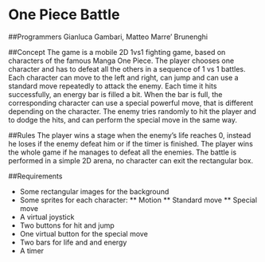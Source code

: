# One Piece Battle

##Programmers
Gianluca Gambari, Matteo Marre’ Brunenghi

##Concept
The game is a mobile 2D 1vs1 fighting game, based on characters of the famous Manga One Piece.
The player chooses one character and has to defeat all the others in a sequence of 1 vs 1 battles. Each character can move to the left and right, can jump and can use a standard move repeatedly to attack the enemy. Each time it hits successfully, an energy bar is filled a bit. When the bar is full, the corresponding character can use a special powerful move, that is different depending on the character.
The enemy tries randomly to hit the player and to dodge the hits, and can perform the special move in the same way.

##Rules
The player wins a stage when the enemy’s life reaches 0, instead he loses if the enemy defeat him or if the timer is finished.
The player wins the whole game if he manages to defeat all the enemies.
The battle is performed in a simple 2D arena, no character can exit the rectangular box.

##Requirements
* Some rectangular images for the background
* Some sprites for each character:
** Motion
** Standard move
** Special move
* A virtual joystick
* Two buttons for hit and jump
* One virtual button for the special move
* Two bars for life and and energy
* A timer